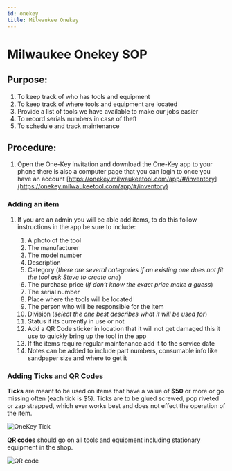 ```yaml
---
id: onekey
title: Milwaukee Onekey
---
```


# Milwaukee Onekey SOP

## Purpose:

1. To keep track of who has tools and equipment
2. To keep track of where tools and equipment are located
3. Provide a list of tools we have available to make our jobs easier
4. To record serials numbers in case of theft
5. To schedule and track maintenance

## Procedure:

1. Open the One-Key invitation and download the One-Key app to your phone there is also a computer page that you can login to once you have an account [https://onekey.milwaukeetool.com/app/#/inventory](https://onekey.milwaukeetool.com/app/#/inventory)

### Adding an item

1. If you are an admin you will be able add items, to do this follow instructions in the app be sure to include:
   
   1. A photo of the tool
   2. The manufacturer
   3. The model number
   4. Description
   5. Category (*there are several categories if an existing one does not fit the tool ask Steve to create one*)
   6. The purchase price (*if don’t know the exact price make a guess*)
   7. The serial number
   8. Place where the tools will be located
   9. The person who will be responsible for the item
   10. Division (*select the one best describes what it will be used for*)
   11. Status if its currently in use or not
   12. Add a QR Code sticker in location that it will not get damaged this it use to quickly bring up the tool in the app
   13. If the items require regular maintenance add it to the service date
   14. Notes can be added to include part numbers, consumable info like sandpaper size and where to get it
   
### Adding Ticks and QR Codes

**Ticks** are meant to be used on items that have a value of **$50** or more or go missing often (each tick is $5). Ticks are to be glued screwed, pop riveted or zap strapped, which ever works best and does not effect the operation of the item.

![OneKey Tick](https://cdn.protoolreviews.com/wp-content/uploads/2017/01/MIlwaukee-Tick05.jpg)

**QR codes** should go on all tools and equipment including stationary equipment in the shop.

![QR code](https://i.pinimg.com/originals/3e/15/11/3e1511ff6aa5209db5c3fcf95664e2df.jpg)

